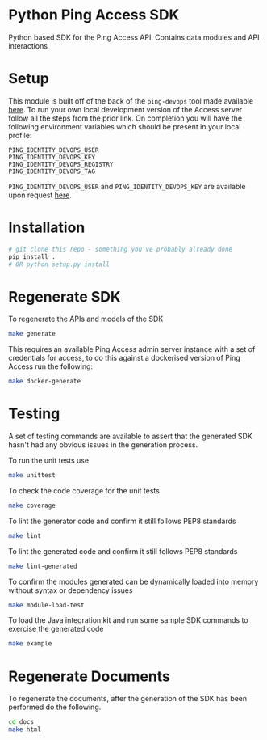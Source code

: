 # Python Ping Access SDK

Python based SDK for the Ping Access API.
Contains data modules and API interactions


# Setup

This module is built off of the back of the `ping-devops` tool made available [here](https://pingidentity-devops.gitbook.io/devops/getstarted). To run your own local development version of the Access server follow all the steps from the prior link. On completion you will have the following environment variables which should be present in your local profile:

```
PING_IDENTITY_DEVOPS_USER
PING_IDENTITY_DEVOPS_KEY
PING_IDENTITY_DEVOPS_REGISTRY
PING_IDENTITY_DEVOPS_TAG
```

`PING_IDENTITY_DEVOPS_USER` and `PING_IDENTITY_DEVOPS_KEY` are available upon request [here](https://bit.ly/ping-devops-request).


# Installation

```bash
# git clone this repo - something you've probably already done
pip install .
# OR python setup.py install
```

# Regenerate SDK

To regenerate the APIs and models of the SDK

```bash
make generate
```

This requires an available Ping Access admin server instance with a set of credentials for access, to do this against a dockerised version of Ping Access run the following:

```bash
make docker-generate
```

# Testing

A set of testing commands are available to assert that the generated SDK hasn't had any obvious issues in the generation process.

To run the unit tests use

```bash
make unittest
```

To check the code coverage for the unit tests

```bash
make coverage
```

To lint the generator code and confirm it still follows PEP8 standards

```bash
make lint
```

To lint the generated code and confirm it still follows PEP8 standards

```bash
make lint-generated
```

To confirm the modules generated can be dynamically loaded into memory without syntax or dependency issues

```bash
make module-load-test
```

To load the Java integration kit and run some sample SDK commands to exercise the generated code

```bash
make example
```

# Regenerate Documents

To regenerate the documents, after the generation of the SDK has been performed do the following.

```bash
cd docs
make html
```
